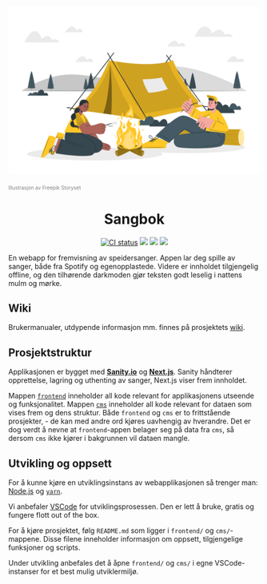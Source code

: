<p align="center"><img src="assets/Camping-cuate.svg" alt="Sangbok Logo"  /></p>
<p align=""><a href="https://storyset.com/people" style="color: gray; font-size: 10px;text-decoration: none">Illustrasjon av Freepik Storyset</a></p>
<h1 align="center">
Sangbok
</h1>

<p align="center">
  <a href="https://github.com/1-fredrikstad/sangbok/actions/workflows/ci.yml">
      <img src="https://github.com/1-fredrikstad/sangbok/actions/workflows/ci.yml/badge.svg" alt="CI status"/></a>
  <a href="https://github.com/1-fredrikstad/sangbok/blob/main/LICENSE" alt="Release version">
      <img src="https://img.shields.io/github/license/1-fredrikstad/sangbok" /></a>
  <a href="https://github.com/1-fredrikstad/sangbok/issues" alt="Release version">
      <img src="https://img.shields.io/github/issues/1-fredrikstad/sangbok" /></a>
    <a href="https://app.netlify.com/sites/sangbok/deploys">
    <img src="https://api.netlify.com/api/v1/badges/41b156ad-92e3-450b-b115-ffa62622b90f/deploy-status"/></a>
    
</p>

En webapp for fremvisning av speidersanger. Appen lar deg spille av sanger, både fra Spotify og egenopplastede. Videre er innholdet tilgjengelig offline, og den tilhørende darkmoden gjør teksten godt leselig i nattens mulm og mørke.

## Wiki

Brukermanualer, utdypende informasjon mm. finnes på prosjektets [wiki](https://github.com/1-fredrikstad/sangbok/wiki).

## Prosjektstruktur

Applikasjonen er bygget med [**Sanity.io**](https://www.sanity.io/) og [**Next.js**](https://nextjs.org/). Sanity håndterer opprettelse, lagring og uthenting av sanger, Next.js viser frem innholdet.

Mappen [`frontend`](https://github.com/1-fredrikstad/sangbok/tree/main/frontend) inneholder all kode relevant for applikasjonens utseende og funksjonalitet. Mappen [`cms`](https://github.com/1-fredrikstad/sangbok/tree/main/cms) inneholder all kode relevant for dataen som vises frem og dens struktur. Både `frontend` og `cms` er to frittstående prosjekter, - de kan med andre ord kjøres uavhengig av hverandre. Det er dog verdt å nevne at `frontend`-appen belager seg på data fra `cms`, så dersom `cms` ikke kjører i bakgrunnen vil dataen mangle.

## Utvikling og oppsett

For å kunne kjøre en utviklingsinstans av webapplikasjonen så trenger man: [Node.js](https://nodejs.org/en/download/) og [`yarn`](https://classic.yarnpkg.com/en/docs/install).

Vi anbefaler [VSCode](https://code.visualstudio.com/) for utviklingsprosessen. Den er lett å bruke, gratis og fungere flott out of the box.

For å kjøre prosjektet, følg `README.md` som ligger i `frontend/` og `cms/`-mappene. Disse filene inneholder informasjon om oppsett, tilgjengelige funksjoner og scripts.

Under utvikling anbefales det å åpne `frontend/` og `cms/` i egne VSCode-instanser for et best mulig utviklermiljø.
